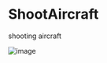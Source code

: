 # ShootAircraft
shooting aircraft

![image](https://user-images.githubusercontent.com/47520847/143460915-aa217a03-4ba9-4433-b736-c6f6fca0f77c.png)
